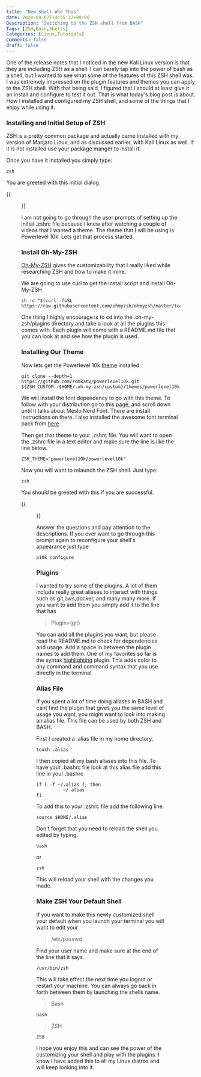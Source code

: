 ```yaml
---
title: "New Shell Who This"
date: 2020-09-07T14:55:37+09:00
Description: "Switching to the ZSH shell from BASH"
Tags: [ZSH,Bash,Shells]
Categories: [Linux,Tutorials]
Comments: false
draft: false
---
```


One of the release notes that I noticed in the new Kali Linux version is that they are including ZSH as a shell. I can barely tap into the power of bash as a shell, but I wanted to see what some of the features of this ZSH shell was. I was extremely impressed on the plugin features and themes you can apply to the ZSH shell. With that being said, I figured that I should at least give it an install and configure to test it out. That is what today's blog post is about. How I installed and configured my ZSH shell, and some of the things that I enjoy while using it.

### Installing and Initial Setup of ZSH

ZSH is a pretty common package and actually came installed with my version of Manjaro Linux, and as discussed earlier, with Kali Linux as well. If it is not installed use your package manger to install it.

Once you have it installed you simply type:

```
zsh
```

You are greeted with this initial dialog. 

{{<figure src="/images/Posts/004/zshinitial.jpg">}}

I am not going to go through the user prompts of setting up the initial .zshrc file because I knew after watching a couple of videos that I wanted a theme. The theme that I will be using is Powerlevel 10k. Lets get that process started.


### Install Oh-My-ZSH

[Oh-My-ZSH](https://github.com/ohmyzsh/ohmyzsh) gives the customizability that I really liked while researching ZSH and how to make it mine.  

We are going to use curl to get the install script and install Oh-My-ZSH

```
sh -c "$(curl -fsSL https://raw.githubusercontent.com/ohmyzsh/ohmyzsh/master/tools/install.sh)"
```

One thing I highly encourage is to cd into the .oh-my-zsh/plugins directory and take a look at all the plugins this comes with. Each plugin will come with a README.md file that you can look at and see how the plugin is used.

### Installing Our Theme

Now lets get the Powerlevel 10k [theme](https://github.com/romkatv/powerlevel10k#oh-my-zsh) installed

```
git clone --depth=1 https://github.com/romkatv/powerlevel10k.git ${ZSH_CUSTOM:-$HOME/.oh-my-zsh/custom}/themes/powerlevel10k
```

We will install the font dependency to go with this theme. To follow with your distribution go to this [page](https://github.com/romkatv/powerlevel10k#meslo-nerd-font-patched-for-powerlevel10k), and scroll down until it talks about Meslo Nerd Font. There are install instructions on there. I also installed the awesome font terminal pack from [here](https://github.com/gabrielelana/awesome-terminal-fonts)

Then get that theme to your .zshrc file. You will want to open the .zshrc file in a text editor and make sure the line is like the line below.

```
ZSH_THEME="powerlevel10k/powerlevel10k"
```

Now you will want to relaunch the ZSH shell. Just type:

```
zsh
```
You should be greeted with this if you are successful. 

{{<figure src="/images/Posts/004/powerlvl10kinitial.jpg">}}

Answer the questions and pay attention to the descriptions. If you ever want to go through this prompt again to reconfigure your shell's appearance just type

```
p10k configure
```

###  Plugins

I wanted to try some of the plugins. A lot of them include really great aliases to interact with things such as git,aws,docker, and many many more. If you want to add them you simply add it to the line that has 

> Plugin=(git)

You can add all the plugins you want, but please read the README.md to check for dependencies and usage. Add a space in between the plugin names to add them. One of my favorites so far is the syntax [highlighting](https://github.com/zsh-users/zsh-syntax-highlighting/blob/master/INSTALL.md) plugin. This adds color to any command and command syntax that you use directly in the terminal. 

### Alias File

If you spent a lot of time doing aliases in BASH and cant find the plugin that gives you the same level of usage you want, you might want to look into making an alias file. This file can be used by both ZSH and BASH. 

First I created a .alias file in my home directory.

```
touch .alias
```

I then copied all my bash aliases into this file. To have your .bashrc file look at this alias file add this line in your .bashrc

```
if [ -f ~/.alias ]; then
        . ~/.alias
fi
```

To add this to your .zshrc file add the following line.

```
source $HOME/.alias
```

Don't forget that you need to reload the shell you edited by typing. 

```
bash
```
or 

```
zsh
```

This will reload your shell with the changes you made.

### Make ZSH Your Default Shell

If you want to make this newly customized shell your default when you launch your terminal you will want to edit your 

>/etc/passwd

Find your user name and make sure at the end of the line that it says.

```
/usr/bin/zsh
```
This will take effect the next time you logout or restart your machine. You can always go back in forth between them by launching the shells name.

>Bash

```
bash
```

>ZSH

```
ZSH
```

I hope you enjoy this and can see the power of the customizing your shell and play with the plugins. I know I have added this to all my Linux distros and will keep looking into it. 
